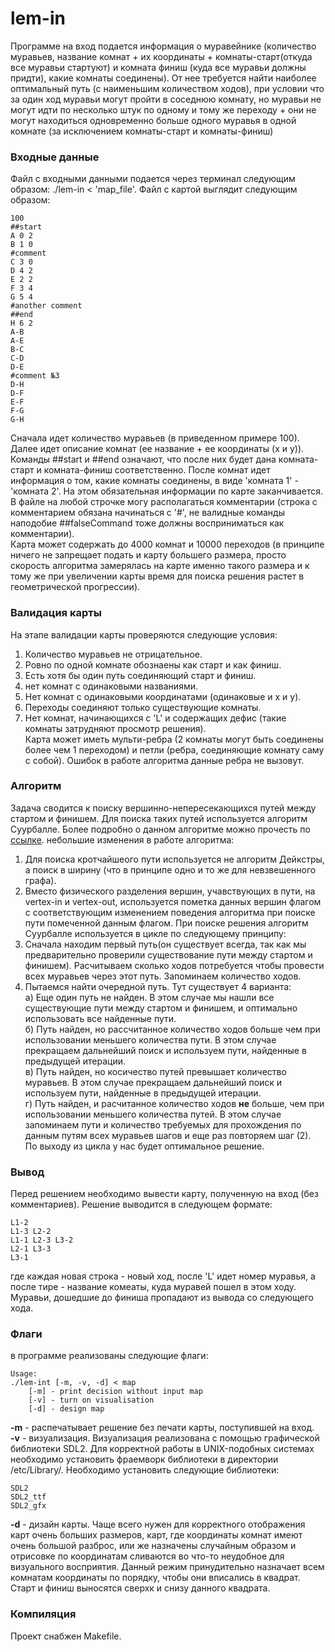# lem-in

Программе на вход подается информация о муравейнике (количество муравьев, название комнат + их координаты + комнаты-старт(откуда все муравьи стартуют) и комната финиш (куда все муравьи должны придти), какие комнаты соединены). От нее требуется найти наиболее оптимальный путь (с наименьшим количеством ходов), при условии что за один ход муравьи могут пройти в соседнюю комнату, но муравьи не могут идти по несколько штук по одному и тому же переходу + они не могут находиться одновременно больше одного муравья в одной комнате (за исключением комнаты-старт и комнаты-финиш)

### Входные данные
Файл с входными данными подается через терминал следующим образом: ./lem-in < 'map_file'. Файл с картой выглядит следующим образом:

```
100
##start
A 0 2
B 1 0
#comment
C 3 0
D 4 2
E 2 2
F 3 4
G 5 4
#another comment
##end
H 6 2
A-B
A-E
B-C
C-D
D-E
#comment №3
D-H
D-F
E-F
F-G
G-H
```
Сначала идет количество муравьев (в приведенном примере 100). Далее идет описание комнат (ее название + ее координаты (х и у)). 
Команды ##start и ##end означают, что после них будет дана комната-старт и комната-финиш соответственно. После комнат идет информация
о том, какие комнаты соединены, в виде 'комната 1' - 'комната 2'. На этом обязательная информации по карте заканчивается. В файле на любой строчке могу располагаться комментарии (строка с комментарием обязана начинаться с '#', не валидные команды наподобие ##falseCommand тоже должны восприниматься как комментарии).  
Карта может содержать до 4000 комнат и 10000 переходов (в принципе ничего не запрещает подать и карту большего размера, просто скорость алгоритма замерялась на карте именно такого размера и к тому же при увеличении карты время для поиска решения растет в геометрической прогрессии).

### Валидация карты  
На этапе валидации карты проверяются следующие условия:  
1) Количество муравьев не отрицательное.  
2) Ровно по одной комнате обознаены как старт и как финиш.  
3) Есть хотя бы один путь соединяющий старт и финиш.  
4) нет комнат с одинаковыми названиями.  
5) Нет комнат с одинаковыми координатами (одинаковые и х и у).  
6) Переходы соединяют только существующие комнаты.  
7) Нет комнат, начинающихся с 'L' и содержащих дефис (такие комнаты затрудняют просмотр решения).  
Карта может иметь мульти-ребра (2 комнаты могут быть соединены более чем 1 переходом) и петли (ребра, соединяющие комнату саму с собой).
Ошибок в работе алгоритма данные ребра не вызовут.

### Алгоритм  
Задача сводится к поиску вершинно-непересекающихся путей между стартом и финишем. Для поиска таких путей используется алгоритм Суурбалле. Более подробно о данном алгоритме можно прочесть по [ссылке](http://www.macfreek.nl/memory/Disjoint_Path_Finding). небольшие изменения в работе алгоритма:  
1) Для поиска кротчайшеого пути используется не алгоритм Дейкстры, а поиск в ширину (что в принципе одно и то же для невзвешенного графа).  
2) Вместо физического разделения вершин, учавствующих в пути, на vertex-in и vertex-out, используется пометка данных вершин флагом с соответствующим изменением поведения алгоритма при поиске пути помеченной данным флагом.
При поиске решения алгоритм Суурбалле используется в цикле по следующему принципу:  
1) Сначала находим первый путь(он существует всегда, так как мы предварительно проверили существование пути между стартом и финишем). Расчитываем сколько ходов потребуется чтобы провести всех муравьев через этот путь. Запоминаем количество ходов.  
2) Пытаемся найти очередной путь. Тут существует 4 варианта:  
    а) Еще один путь не найден. В этом случае мы нашли все существующие пути между стартом и финишем, и оптимально использовать все найденные пути.  
    б) Путь найден, но рассчитанное количество ходов больше чем при использовании меньшего количества пути. В этом случае прекращаем дальнейший поиск и используем пути, найденные в предыдущей итерации.  
    в) Путь найден, но косичество путей превышает количество муравьев. В этом случае прекращаем дальнейший поиск и используем пути, найденные в предыдущей итерации.  
    г) Путь найден, и расчитанное количество ходов **не** больше, чем при использовании меньшего количества путей. В этом случае запоминаем пути и количество требуемых для прохождения по данным путям всех муравьев шагов и еще раз повторяем шаг (2).  
По выходу из цикла у нас будет оптимальное решение.  

### Вывод
Перед решением необходимо вывести карту, полученную на вход (без комментариев).
Решение выводится в следующем формате:  
```
L1-2
L1-3 L2-2
L1-1 L2-3 L3-2
L2-1 L3-3
L3-1

```
где каждая новая строка - новый ход, после 'L' идет номер муравья, а после тире - название комеаты, куда муравей пошел в этом ходу. Муравьи, дошедшие до финиша пропадают из вывода со следующего хода.

### Флаги  
в программе реализованы следующие флаги:  
```
Usage:
./lem-int [-m, -v, -d] < map
    [-m] - print decision without input map
    [-v] - turn on visualisation
    [-d] - design map
```
**-m** - распечатывает решение без печати карты, поступившей на вход.  
**-v** - визуализация. Визуализация реализована с помощью графической библиотеки SDL2. Для корректной работы в UNIX-подобных системах необходимо установить фраемворк библиотеки в директории /etc/Library/. Необходимо установить следующие библиотеки:  
```
SDL2
SDL2_ttf
SDL2_gfx
```
**-d** - дизайн карты. Чаще всего нужен для корректного отображения карт очень больших размеров, карт, где координаты комнат имеют очень большой разброс, или же назначены случайным образом и отрисовке по координатам сливаются во что-то неудобное для визуального восприятия.
Данный режим принудительно назначает всем комнатам координаты по порядку, чтобы они вписались в квадрат. Старт и финиш выносятся сверхк и снизу данного квадрата.  

### Компиляция   
Проект снабжен Makefile.
